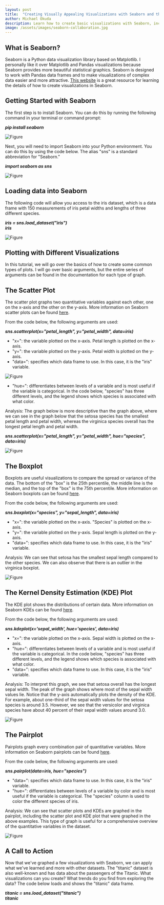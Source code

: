 ```yaml
---
layout: post
title:  "Creating Visually Appealing Visualizations with Seaborn and the Iris Dataset"
author: Michael Okuda
description: Learn how to create basic visualizations with Seaborn, including scatterplots and pairplots.
image: /assets/images/seaborn-collaboration.jpg
---
```

## What is Seaborn?

Seaborn is a Python data visualization library based on Matplotlib. I personally like it over Matplotlib and Pandas visualizations because Seaborn provides more beautiful statistical graphics. Seaborn is designed to work with Pandas data frames and to make visualizations of complex data easier and more attractive. [This website](https://seaborn.pydata.org/api.html) is a great resource for learning the details of how to create visualizations in Seaborn.

<a name=https://seaborn.pydata.org/api.html></a>

## Getting Started with Seaborn

The first step is to install Seaborn. You can do this by running the following command in your terminal or command prompt:

_**pip install seaborn**_

![Figure](https://raw.githubusercontent.com/mokuda2/my386blog/main/assets/images/pip-install-seaborn.png)

Next, you will need to import Seaborn into your Python environment. You can do this by using the code below.  The alias "sns" is a standard abbreviation for "Seaborn."

_**import seaborn as sns**_

![Figure](https://raw.githubusercontent.com/mokuda2/my386blog/main/assets/images/import-seaborn2.png)

## Loading data into Seaborn

The following code will allow you access to the iris dataset, which is a data frame with 150 measurements of iris petal widths and lengths of three different species.

_**iris = sns.load_dataset("iris")**_\
_**iris**_

![Figure](https://raw.githubusercontent.com/mokuda2/my386blog/main/assets/images/iris-dataframe2.png)

## Plotting with Different Visualizations

In this tutorial, we will go over the basics of how to create some common types of plots.  I will go over basic arguments, but the entire series of arguments can be found in the documentation for each type of graph.

## The Scatter Plot

The scatter plot graphs two quantitative variables against each other, one on the x-axis and the other on the y-axis.  More information on Seaborn scatter plots can be found [here](https://seaborn.pydata.org/generated/seaborn.scatterplot.html).

From the code below, the following arguments are used:

_**sns.scatterplot(x="petal_length", y="petal_width", data=iris)**_

* "x=": the variable plotted on the x-axis.  Petal length is plotted on the x-axis.
* "y=": the variable plotted on the y-axis.  Petal width is plotted on the y-axis.
* "data=": specifies which data frame to use.  In this case, it is the "iris" variable.

![Figure](https://raw.githubusercontent.com/mokuda2/my386blog/main/assets/images/scatterplot-without-hue.png)

* "hue=": differentiates between levels of a variable and is most useful if the variable is categorical.  In the code below, "species" has three different levels, and the legend shows which species is associated with what color.

Analysis: The graph below is more descriptive than the graph above, where we can see in the graph below that the setosa species has the smallest petal length and petal width, whereas the virginica species overall has the longest petal length and petal width.

_**sns.scatterplot(x="petal_length", y="petal_width", hue="species", data=iris)**_

![Figure](https://raw.githubusercontent.com/mokuda2/my386blog/main/assets/images/scatterplot-with-hue.png)

## The Boxplot

Boxplots are useful visualizations to compare the spread or variance of the data.  The bottom of the "box" is the 25th percentile, the middle line is the median, and the top of the "box" is the 75th percentile.  More information on Seaborn boxplots can be found [here](https://seaborn.pydata.org/generated/seaborn.boxplot.html).

From the code below, the following arguments are used:

_**sns.boxplot(x="species", y="sepal_length", data=iris)**_

* "x=": the variable plotted on the x-axis.  "Species" is plotted on the x-axis.
* "y=": the variable plotted on the y-axis.  Sepal length is plotted on the y-axis.
* "data=": specifies which data frame to use.  In this case, it is the "iris" variable.

Analysis: We can see that setosa has the smallest sepal length compared to the other species.  We can also observe that there is an outlier in the virginica boxplot.

![Figure](https://raw.githubusercontent.com/mokuda2/my386blog/main/assets/images/boxplot.png)

## The Kernel Density Estimation (KDE) Plot

The KDE plot shows the distributions of certain data.  More information on Seaborn KDEs can be found [here](https://seaborn.pydata.org/generated/seaborn.kdeplot.html).

From the code below, the following arguments are used:

_**sns.kdeplot(x='sepal_width', hue='species', data=iris)**_

* "x=": the variable plotted on the x-axis.  Sepal width is plotted on the x-axis.
* "hue=": differentiates between levels of a variable and is most useful if the variable is categorical.  In the code below, "species" has three different levels, and the legend shows which species is associated with what color.
* "data=": specifies which data frame to use.  In this case, it is the "iris" variable.

Analysis: To interpret this graph, we see that setosa overall has the longest sepal width.  The peak of the graph shows where most of the sepal width values lie.  Notice that the y-axis automatically plots the density of the KDE.  For example, about one-third of the sepal width values for the setosa species is around 3.5.  However, we see that the versicolor and virginica species have about 40 percent of their sepal width values around 3.0.

![Figure](https://raw.githubusercontent.com/mokuda2/my386blog/main/assets/images/kdeplot.png)

## The Pairplot

Pairplots graph every combination pair of quantitative variables. More information on Seaborn pairplots can be found [here](https://seaborn.pydata.org/generated/seaborn.pairplot.html).

From the code below, the following arguments are used:

_**sns.pairplot(data=iris, hue="species")**_

* "data=": specifies which data frame to use.  In this case, it is the "iris" variable.
* "hue=": differentiates between levels of a variable by color and is most useful if the variable is categorical.  The "species" column is used to color the different species of iris.

Analysis: We can see that scatter plots and KDEs are graphed in the pairplot, including the scatter plot and KDE plot that were graphed in the above examples.  This type of graph is useful for a comprehensive overview of the quantitative variables in the dataset.

![Figure](https://raw.githubusercontent.com/mokuda2/my386blog/main/assets/images/pairplot.png)

## A Call to Action

Now that we've graphed a few visualizations with Seaborn, we can apply what we've learned and more with other datasets.  The "titanic" dataset is also well-known and has data about the passengers of the Titanic.  What visualizations can you create?  What trends do you find from exploring the data?  The code below loads and shows the "titanic" data frame.

**_titanic = sns.load_dataset("titanic")_**\
**_titanic_**